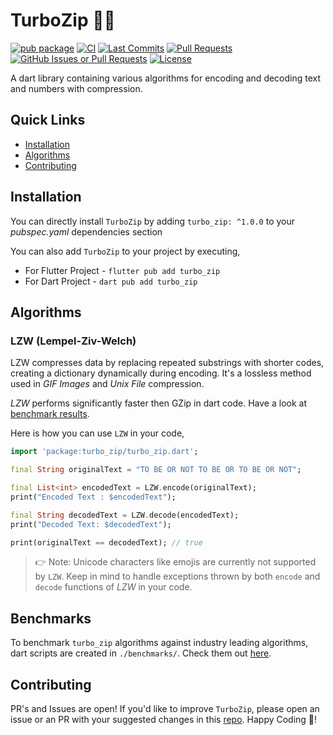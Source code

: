 # TurboZip 🚀🤐

[![pub package](https://img.shields.io/pub/v/turbo_zip.svg?logo=dart&logoColor=00b9fc)](https://pub.dev/packages/turbo_zip)
[![CI](https://img.shields.io/github/actions/workflow/status/AdityaMotale/turbo_zip/unit_tests.yaml?branch=main&logo=github-actions&logoColor=white)](https://github.com/AdityaMotale/turbo_zip/actions)
[![Last Commits](https://img.shields.io/github/last-commit/AdityaMotale/turbo_zip?logo=git&logoColor=white)](https://github.com/AdityaMotale/turbo_zip/commits/main)
[![Pull Requests](https://img.shields.io/github/issues-pr/AdityaMotale/turbo_zip?logo=github&logoColor=white)](https://github.com/AdityaMotale/turbo_zip/pulls)
[![GitHub Issues or Pull Requests](https://img.shields.io/github/issues/AdityaMotale/turbo_zip?logo=github&logoColor=white)](https://github.com/AdityaMotale/turbo_zip/issues)
[![License](https://img.shields.io/github/license/AdityaMotale/turbo_zip?logo=open-source-initiative&logoColor=green)](https://github.com/AdityaMotale/turbo_zip/blob/main/LICENSE)

A dart library containing various algorithms for encoding and decoding text and numbers with compression.

## Quick Links

- [Installation](#installation)
- [Algorithms](#algorithms)
- [Contributing](#contributing)

## Installation

You can directly install `TurboZip` by adding `turbo_zip: ^1.0.0` to your _pubspec.yaml_ dependencies section

You can also add `TurboZip` to your project by executing,

- For Flutter Project - `flutter pub add turbo_zip`
- For Dart Project - `dart pub add turbo_zip`

## Algorithms

### LZW (Lempel-Ziv-Welch)

LZW compresses data by replacing repeated substrings with shorter codes, creating a dictionary
dynamically during encoding. It's a lossless method used in _GIF Images_ and _Unix File_ compression.

_LZW_ performs significantly faster then GZip in dart code. Have a look at
[benchmark results](./benchmark/lzw/results.txt).

Here is how you can use `LZW` in your code,

```dart
import 'package:turbo_zip/turbo_zip.dart';

final String originalText = "TO BE OR NOT TO BE OR TO BE OR NOT";

final List<int> encodedText = LZW.encode(originalText);
print("Encoded Text : $encodedText");

final String decodedText = LZW.decode(encodedText);
print("Decoded Text: $decodedText");

print(originalText == decodedText); // true
```

> 👉 Note: Unicode characters like emojis are currently not supported by `LZW`. Keep in mind to handle exceptions thrown by both `encode` and `decode` functions of _LZW_ in your code.

## Benchmarks

To benchmark `turbo_zip` algorithms against industry leading algorithms, dart scripts are created in
`./benchmarks/`. Check them out [here](./benchmark/).

## Contributing

PR's and Issues are open! If you'd like to improve `TurboZip`, please open an issue or an PR with
your suggested changes in this [repo](https://github.com/AdityaMotale/turbo_zip). Happy Coding 🤝!

